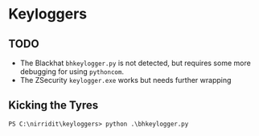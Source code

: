 # Keyloggers

## TODO

* The Blackhat `bhkeylogger.py` is not detected, but requires some more debugging for using `pythoncom`.
* The ZSecurity `keylogger.exe` works but needs further wrapping

## Kicking the Tyres

```shell
PS C:\nirridit\keyloggers> python .\bhkeylogger.py
```